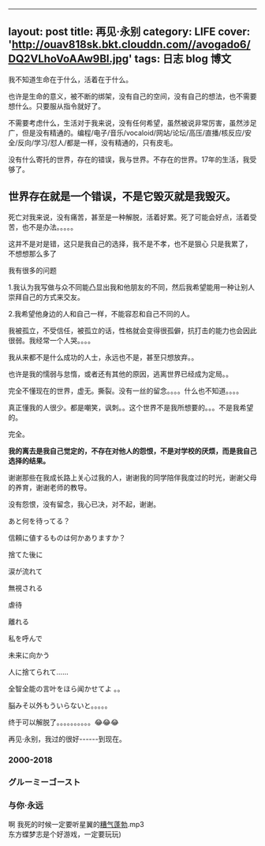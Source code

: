 
---
layout: post
title: 再见·永别
category: LIFE
cover: 'http://ouav818sk.bkt.clouddn.com//avogado6/DQ2VLhoVoAAw9Bl.jpg'
tags: 日志 blog 博文
---
我不知道生命在于什么，活着在于什么。

也许是生命的意义，被不断的绑架，没有自己的空间，没有自己的想法，也不需要想什么。只要服从指令就好了。

不需要考虑什么，生活对于我来说，没有任何希望，虽然被说非常厉害，虽然涉足广，但是没有精通的。编程/电子/音乐/vocaloid/网站/论坛/高压/直播/核反应/安全/反向/学习/怼人/都是一样，没有精通的，只有皮毛。

没有什么寄托的世界，存在的错误，我与世界。不存在的世界。17年的生活，我受够了。

## 世界存在就是一个错误，不是它毁灭就是我毁灭。

死亡对我来说，没有痛苦，甚至是一种解脱，活着好累。死了可能会好点，活着受苦，也不是办法。。。。。

这并不是对是错，这只是我自己的选择，我不是不孝，也不是狠心 只是我累了，不想想那么多了

我有很多的问题

1.我认为我写做与众不同能凸显出我和他朋友的不同，然后我希望能用一种让别人崇拜自己的方式来交友。

2.我希望他身边的人和自己一样，不能容忍和自己不同的人。

我被孤立，不受信任，被孤立的话，性格就会变得很孤僻，抗打击的能力也会因此很弱。我经常一个人哭。。。。

我从来都不是什么成功的人士，永远也不是，甚至只想放弃。。

也许是我的懦弱与怠惰，或者还有其他的原因，逃离世界已经成为定局。。

完全不懂现在的世界，虚无。撕裂。没有一丝的留念。。。。什么也不知道。。。。

真正懂我的人很少。都是嘲笑，讽刺。。这个世界不是我所想要的。。。不是我希望的。

完全。

**我的离去是我自己觉定的，不存在对他人的怨恨，不是对学校的厌烦，而是我自己选择的结果。**

谢谢那些在我成长路上关心过我的人，谢谢我的同学陪伴我度过的时光，谢谢父母的养育，谢谢老师的教导。

没有怨恨，没有留念，我心已决，对不起，谢谢。

あと何を待ってる？

信頼に値するものは何かありますか？

捨てた後に

涙が流れて

無視される

虐待

離れる

私を呼んで

未来に向かう

人に捨てられて……

全智全能の言叶をほら闻かせてよ 。。

脳みそ以外もういらないと。。。。。

终于可以解脱了。。。。。。。。。。😂😂😂

再见·永别，我过的很好------到现在。

### 2000-2018<br>
### グルーミーゴースト<br>
### 与你·永远


啊 我死的时候一定要听星翼的[糟气蓬勃](http://ouav818sk.bkt.clouddn.com/%E7%B3%9F%E6%B0%94%E8%93%AC%E5%8B%83.mp3).mp3<br>
东方蝶梦志是个好游戏，一定要玩玩)
